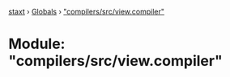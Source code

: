 [staxt](../README.md) › [Globals](../globals.md) › ["compilers/src/view.compiler"](_compilers_src_view_compiler_.md)

# Module: "compilers/src/view.compiler"


